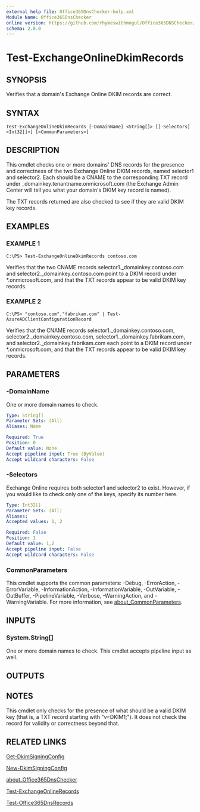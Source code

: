 ```yaml
---
external help file: Office365DnsChecker-help.xml
Module Name: Office365DnsChecker
online version: https://github.com/rhymeswithmogul/Office365DNSChecker/blob/master/man/en-US/Test-ExchangeOnlineDkimRecords.md
schema: 2.0.0
---
```


# Test-ExchangeOnlineDkimRecords

## SYNOPSIS
Verifies that a domain's Exchange Online DKIM records are correct.

## SYNTAX

```
Test-ExchangeOnlineDkimRecords [-DomainName] <String[]> [[-Selectors] <Int32[]>] [<CommonParameters>]
```

## DESCRIPTION
This cmdlet checks one or more domains' DNS records for the presence and correctness of the two Exchange Online DKIM records, named selector1 and selector2.  Each should be a CNAME to the corresponding TXT record under _domainkey.tenantname.onmicrosoft.com (the Exchange Admin Center will tell you what your domain's DKIM key record is named).

The TXT records returned are also checked to see if they are valid DKIM key records.

## EXAMPLES

### EXAMPLE 1
```
C:\PS> Test-ExchangeOnlineDkimRecords contoso.com
```

Verifies that the two CNAME records selector1._domainkey.contoso.com and selector2._domainkey.contoso.com point to a DKIM record under *.onmicrosoft.com, and that the TXT records appear to be valid DKIM key records.

### EXAMPLE 2
```
C:\PS> "contoso.com","fabrikam.com" | Test-AzureADClientConfigurationRecord
```

Verifies that the CNAME records selector1._domainkey.contoso.com, selector2._domainkey.contoso.com, selector1._domainkey.fabrikam.com, and selector2._domainkey.fabrikam.com each point to a DKIM record under *.onmicrosoft.com; and that the TXT records appear to be valid DKIM key records.

## PARAMETERS

### -DomainName
One or more domain names to check.

```yaml
Type: String[]
Parameter Sets: (All)
Aliases: Name

Required: True
Position: 0
Default value: None
Accept pipeline input: True (ByValue)
Accept wildcard characters: False
```

### -Selectors
Exchange Online requires both selector1 and selector2 to exist. 
However, if you would like to check only one of the keys, specify its number here.

```yaml
Type: Int32[]
Parameter Sets: (All)
Aliases:
Accepted values: 1, 2

Required: False
Position: 1
Default value: 1,2
Accept pipeline input: False
Accept wildcard characters: False
```

### CommonParameters
This cmdlet supports the common parameters: -Debug, -ErrorAction, -ErrorVariable, -InformationAction, -InformationVariable, -OutVariable, -OutBuffer, -PipelineVariable, -Verbose, -WarningAction, and -WarningVariable. For more information, see [about_CommonParameters](http://go.microsoft.com/fwlink/?LinkID=113216).

## INPUTS

### System.String[]
One or more domain names to check. 
This cmdlet accepts pipeline input as well.

## OUTPUTS

## NOTES
This cmdlet only checks for the presence of what should be a valid DKIM key (that is, a TXT record starting with "v=DKIM1;"). It does not check the record for validity or correctness beyond that.

## RELATED LINKS

[Get-DkimSigningConfig]()

[New-DkimSigningConfig]()

[about_Office365DnsChecker]()

[Test-ExchangeOnlineRecords]()

[Test-Office365DnsRecords]()

